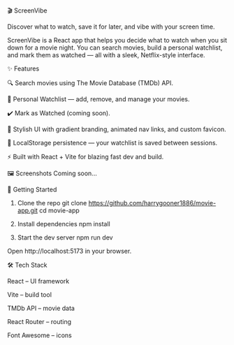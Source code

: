 🎬 ScreenVibe

Discover what to watch, save it for later, and vibe with your screen time.

ScreenVibe is a React app that helps you decide what to watch when you sit down for a movie night.
You can search movies, build a personal watchlist, and mark them as watched — all with a sleek, Netflix-style interface.

✨ Features

🔍 Search movies using The Movie Database (TMDb) API.

🍿 Personal Watchlist — add, remove, and manage your movies.

✔️ Mark as Watched (coming soon).

🎨 Stylish UI with gradient branding, animated nav links, and custom favicon.

💾 LocalStorage persistence — your watchlist is saved between sessions.

⚡ Built with React + Vite for blazing fast dev and build.

🖼️ Screenshots
Coming soon...

	
	
🚀 Getting Started
1. Clone the repo
git clone https://github.com/harrygooner1886/movie-app.git
cd movie-app

2. Install dependencies
npm install

3. Start the dev server
npm run dev


Open http://localhost:5173
 in your browser.

🛠️ Tech Stack

React
 – UI framework

Vite
 – build tool

TMDb API
 – movie data

React Router
 – routing

Font Awesome
 – icons
